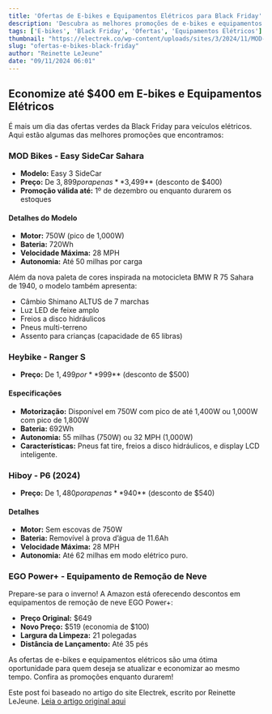 ```yaml
---
title: 'Ofertas de E-bikes e Equipamentos Elétricos para Black Friday'
description: 'Descubra as melhores promoções de e-bikes e equipamentos elétricos nesta Black Friday!'
tags: ['E-bikes', 'Black Friday', 'Ofertas', 'Equipamentos Elétricos']
thumbnail: "https://electrek.co/wp-content/uploads/sites/3/2024/11/MOD-Easy-SideCar-Sahara.jpg?quality=82&strip=all&w=1600"
slug: "ofertas-e-bikes-black-friday"
author: "Reinette LeJeune"
date: "09/11/2024 06:01"
---
```


## Economize até $400 em E-bikes e Equipamentos Elétricos

É mais um dia das ofertas verdes da Black Friday para veículos elétricos. Aqui estão algumas das melhores promoções que encontramos:

### MOD Bikes - Easy SideCar Sahara
- **Modelo:** Easy 3 SideCar
- **Preço:** De $3,899 por apenas **$3,499** (desconto de $400)
- **Promoção válida até:** 1º de dezembro ou enquanto durarem os estoques

#### Detalhes do Modelo
- **Motor:** 750W (pico de 1,000W)
- **Bateria:** 720Wh
- **Velocidade Máxima:** 28 MPH
- **Autonomia:** Até 50 milhas por carga

Além da nova paleta de cores inspirada na motocicleta BMW R 75 Sahara de 1940, o modelo também apresenta:
- Câmbio Shimano ALTUS de 7 marchas
- Luz LED de feixe amplo
- Freios a disco hidráulicos
- Pneus multi-terreno
- Assento para crianças (capacidade de 65 libras)

### Heybike - Ranger S
- **Preço:** De $1,499 por **$999** (desconto de $500)

#### Especificações
- **Motorização:** Disponível em 750W com pico de até 1,400W ou 1,000W com pico de 1,800W
- **Bateria:** 692Wh
- **Autonomia:** 55 milhas (750W) ou 32 MPH (1,000W)
- **Características:** Pneus fat tire, freios a disco hidráulicos, e display LCD inteligente.

### Hiboy - P6 (2024)
- **Preço:** De $1,480 por apenas **$940**  (desconto de $540)

#### Detalhes
- **Motor:** Sem escovas de 750W
- **Bateria:** Removível à prova d’água de 11.6Ah
- **Velocidade Máxima:** 28 MPH
- **Autonomia:** Até 62 milhas em modo elétrico puro.

### EGO Power+ - Equipamento de Remoção de Neve
Prepare-se para o inverno! A Amazon está oferecendo descontos em equipamentos de remoção de neve EGO Power+:
- **Preço Original:** $649
- **Novo Preço:** $519 (economia de $100)
- **Largura da Limpeza:** 21 polegadas
- **Distância de Lançamento:** Até 35 pés

As ofertas de e-bikes e equipamentos elétricos são uma ótima oportunidade para quem deseja se atualizar e economizar ao mesmo tempo. Confira as promoções enquanto durarem!

Este post foi baseado no artigo do site Electrek, escrito por Reinette LeJeune. [Leia o artigo original aqui](https://electrek.co/2024/11/08/mod-easy-sidecar-sahara-heybike-hiboy-more/)